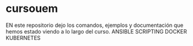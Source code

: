 # cursouem
EN este repositorio dejo los comandos, ejemplos y documentación que hemos estado viendo a lo largo del curso. 
ANSIBLE
SCRIPTING
DOCKER
KUBERNETES

